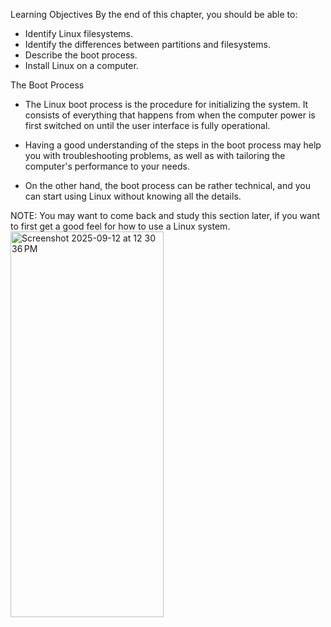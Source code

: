 Learning Objectives
By the end of this chapter, you should be able to:

 - Identify Linux filesystems.
 - Identify the differences between partitions and filesystems.
 - Describe the boot process.
 - Install Linux on a computer.

The Boot Process
 - The Linux boot process is the procedure for initializing the system. It consists of everything that happens from when the computer power is first switched on until the user interface is fully operational.

 - Having a good understanding of the steps in the boot process may help you with troubleshooting problems, as well as with tailoring the computer's performance to your needs.

 - On the other hand, the boot process can be rather technical, and you can start using Linux without knowing all the details.

NOTE: You may want to come back and study this section later, if you want to first get a good feel for how to use a Linux system.
<img width="245" height="617" alt="Screenshot 2025-09-12 at 12 30 36 PM" src="https://github.com/user-attachments/assets/ce616ff9-f15d-4fb5-9f08-26dd45e6ac84" />



